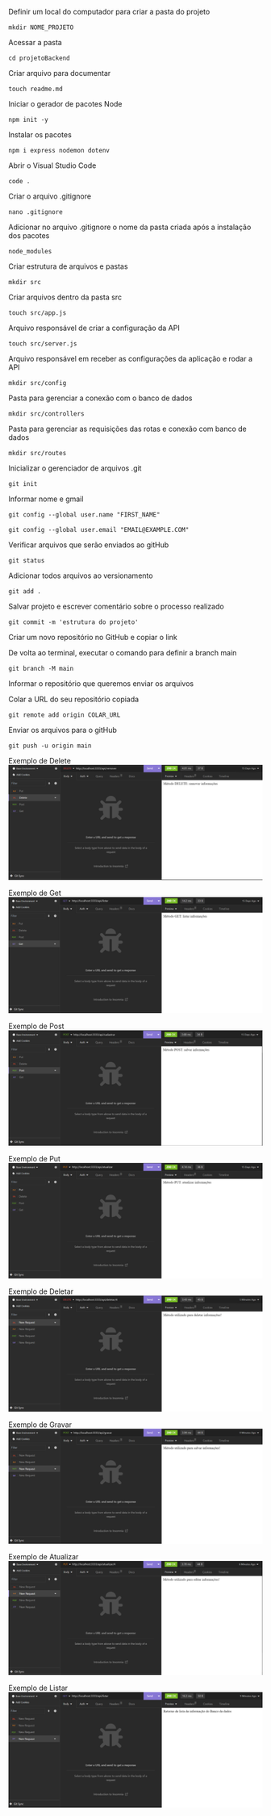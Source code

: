 Definir um local do computador para criar a pasta do projeto
```
mkdir NOME_PROJETO
```
Acessar a pasta
```
cd projetoBackend
```
Criar arquivo para documentar
```
touch readme.md
```
Iniciar o gerador de pacotes Node
```
npm init -y
```
Instalar os pacotes
```
npm i express nodemon dotenv
```
Abrir o Visual Studio Code
```
code .
```
Criar o arquivo .gitignore
```
nano .gitignore
```
Adicionar no arquivo .gitignore o nome da pasta criada após a instalação dos pacotes
```
node_modules
```
Criar estrutura de arquivos e pastas
```
mkdir src
```
Criar arquivos dentro da pasta src
```
touch src/app.js
```
Arquivo responsável de criar a configuração da API
```
touch src/server.js
```
Arquivo responsável em receber as configurações da aplicação e rodar a API
```
mkdir src/config
```
Pasta para gerenciar a conexão com o banco de dados
```
mkdir src/controllers
```
Pasta para gerenciar as requisições das rotas e conexão com banco de dados
```
mkdir src/routes
```
Inicializar o gerenciador de arquivos .git
```
git init
```
Informar nome e gmail
```
git config --global user.name "FIRST_NAME"
```

```
git config --global user.email "EMAIL@EXAMPLE.COM"
```
Verificar arquivos que serão enviados ao gitHub
```
git status
```
Adicionar todos arquivos ao versionamento
```
git add .
```
Salvar projeto e escrever comentário sobre o processo realizado
```
git commit -m 'estrutura do projeto'
```
Criar um novo repositório no GitHub e copiar o link

De volta ao terminal, executar o comando para definir a branch main
```
git branch -M main
```
Informar o repositório que queremos enviar os arquivos

Colar a URL do seu repositório copiada
```
git remote add origin COLAR_URL
```
Enviar os arquivos para o gitHub
```
git push -u origin main
```
Exemplo de Delete
<img src="./Imagens/Delete.png">

Exemplo de Get
<img src="./Imagens/Get.png">

Exemplo de Post
<img src="./Imagens/Post.png">

Exemplo de Put
<img src="./Imagens/Put.png">

Exemplo de Deletar
<img src="./Imagens/Deletar.png">

Exemplo de Gravar
<img src="./Imagens/Gravar.png">

Exemplo de Atualizar
<img src="./Imagens/Atualizar.png">

Exemplo de Listar
<img src="./Imagens/Listar.png">

